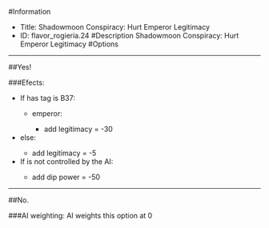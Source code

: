 #Information
 - Title: Shadowmoon Conspiracy: Hurt Emperor Legitimacy
 - ID: flavor_rogieria.24
#Description
Shadowmoon Conspiracy: Hurt Emperor Legitimacy
#Options

___
##Yes!

###Efects:<ul><li>If has tag is B37:</li><ul><li>emperor:</li><ul><li>add legitimacy = -30</li></ul></ul><li>else:</li><ul><li>add legitimacy = -5</li></ul><li>If is not controlled by the AI:</li><ul><li>add dip power = -50</li></ul></ul>

___
##No.

###AI weighting:
AI weights this option at 0

